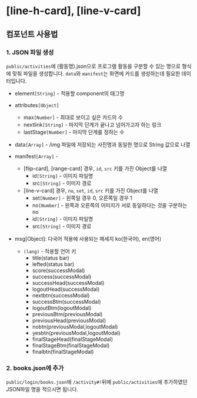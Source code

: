 # [line-h-card], [line-v-card]

## 컴포넌트 사용법

### 1. JSON 파일 생성
`public/activities`에 (활동명).json으로 프로그램 활동을 구분할 수 있는 명으로 형식에 맞춰 파일을 생성합니다. `data`와 `manifest`는 화면에 카드를 생성하는데 필요한 데이터입니다.

* element`[String]` -  적용할 component의 태그명
* attributes`[Object]`
  * max`[Number]` - 최대로 보이고 싶은 카드의 수
  * nextlink`[String]` - 마지막 단계가 끝나고 넘어가고자 하는 링크
  * lastStage`[Number]` - 마지막 단계를 정하는 수
* data`[Array]` - /img 파일에 저장되는 사진명과 동일한 명으로 String 값으로 나열
* manifest`[Array]` -
  * [flip-card], [range-card] 경우, `id`, `src` 키를 가진 Object를 나열
    * id`[String]` - 이미지 파일명
    * src`[String]` - 이미지 경로
  * [line-v-card] 경우, `no`, `set`, `id`, `src` 키를 가진 Object를 나열
    * set`[Number]` - 왼쪽일 경우 0, 오른쪽일 경우 1
    * no`[Number]` - 왼쪽과 오른쪽의 이미지가 서로 동일하다는 것을 구분하는 no
    * id`[String]` - 이미지 파일명
    * src`[String]` - 이미지 경로

* msg[Object]: 다국어 적용에 사용되는 메세지 ko(한국어), en(영어)
  * `(lang)` - 적용할 언어 키
    * title(status bar)
    * lefted(status bar)
    * score(successModal)
    * success(successModal)
    * successHead(successModal)
    * logoutHead(successModal)
    * nextbtn(successModal)
    * successBtm(successModal)
    * logoutBtm(logoutModal)
    * previousBtm(previousModal)
    * previousHead(previousModal)
    * nobtn(previousModal,logoutModal)
    * yesbtn(previousModal,logoutModal)
    * finalStageHead(finalStageModal)
    * finalStageBtm(finalStageModal)
    * finalbtn(finalStageModal)

### 2. books.json에 추가
`public/login/books.json`에 `/activity#!`뒤에 `public/activities`에 추가하였던 JSON파일 명을 적으시면 됩니다.
